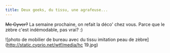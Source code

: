 ```yaml
---
title: Deux geeks, du tissu, une agrafeuse...
---
```


<s>Mc Gyver?</s> La semaine prochaine, on refait la déco' chez vous. Parce que
le zèbre c'est indémodable, pas vrai? :)

![photo de mobilier de bureau avec du tissu imitation peau de
zèbre](http://static.cyprio.net/wtf/media/hc 19.jpg)

